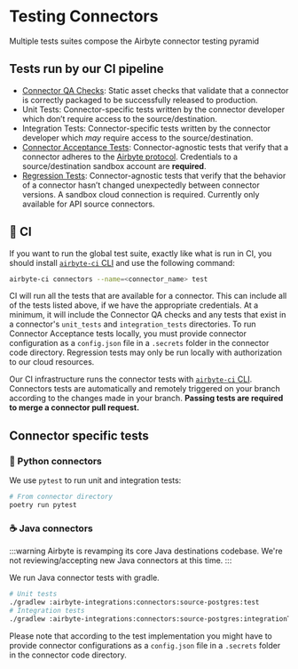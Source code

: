 # Testing Connectors

Multiple tests suites compose the Airbyte connector testing pyramid

## Tests run by our CI pipeline

- [Connector QA Checks](https://docs.airbyte.com/contributing-to-airbyte/resources/qa-checks): Static asset checks that validate that a connector is correctly packaged to be successfully released to production.
- Unit Tests: Connector-specific tests written by the connector developer which don’t require access to the source/destination.
- Integration Tests: Connector-specific tests written by the connector developer which _may_ require access to the source/destination.
- [Connector Acceptance Tests](https://docs.airbyte.com/connector-development/testing-connectors/connector-acceptance-tests-reference/): Connector-agnostic tests that verify that a connector adheres to the [Airbyte protocol](https://docs.airbyte.com/understanding-airbyte/airbyte-protocol). Credentials to a source/destination sandbox account are **required**.
- [Regression Tests](https://github.com/airbytehq/airbyte/tree/master/airbyte-ci/connectors/live-tests): Connector-agnostic tests that verify that the behavior of a connector hasn’t changed unexpectedly between connector versions. A sandbox cloud connection is required. Currently only available for API source connectors.

## 🤖 CI

If you want to run the global test suite, exactly like what is run in CI, you should install [`airbyte-ci` CLI](https://github.com/airbytehq/airbyte/blob/master/airbyte-ci/connectors/pipelines/README.md) and use the following command:

```bash
airbyte-ci connectors --name=<connector_name> test
```

CI will run all the tests that are available for a connector. This can include all of the tests listed above, if we have the appropriate credentials. At a minimum, it will include the Connector QA checks and any tests that exist in a connector's `unit_tests` and `integration_tests` directories.
To run Connector Acceptance tests locally, you must provide connector configuration as a `config.json` file in a `.secrets` folder in the connector code directory.
Regression tests may only be run locally with authorization to our cloud resources.

Our CI infrastructure runs the connector tests with [`airbyte-ci` CLI](https://github.com/airbytehq/airbyte/blob/master/airbyte-ci/connectors/pipelines/README.md). Connectors tests are automatically and remotely triggered on your branch according to the changes made in your branch.
**Passing tests are required to merge a connector pull request.**

## Connector specific tests

### 🐍 Python connectors

We use `pytest` to run unit and integration tests:

```bash
# From connector directory
poetry run pytest
```

### ☕ Java connectors

:::warning
Airbyte is revamping its core Java destinations codebase. We're not reviewing/accepting new Java connectors at this time.
:::

We run Java connector tests with gradle.

```bash
# Unit tests
./gradlew :airbyte-integrations:connectors:source-postgres:test
# Integration tests
./gradlew :airbyte-integrations:connectors:source-postgres:integrationTestJava
```

Please note that according to the test implementation you might have to provide connector configurations as a `config.json` file in a `.secrets` folder in the connector code directory.
